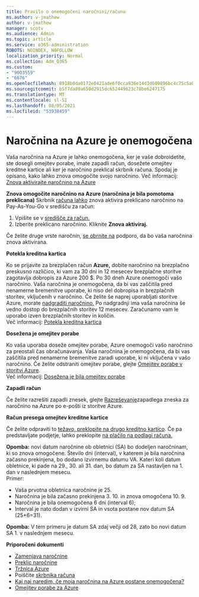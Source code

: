 ```yaml
---
title: Pravilo o onemogočeni naročnini/računu
ms.author: v-jmathew
author: v-jmathew
manager: scotv
ms.audience: Admin
ms.topic: article
ms.service: o365-administration
ROBOTS: NOINDEX, NOFOLLOW
localization_priority: Normal
ms.collection: Adm_O365
ms.custom:
- "9003559"
- "6676"
ms.openlocfilehash: 8918b0da0172e0421ade6f0cca936e14d1d609896bc4c75c5a8491c0dbe75aff
ms.sourcegitcommit: b5f7da89a650d2915dc652449623c78be6247175
ms.translationtype: MT
ms.contentlocale: sl-SI
ms.lasthandoff: 08/05/2021
ms.locfileid: "53938459"
---
```

# <a name="azure-subscription-disabled"></a>Naročnina na Azure je onemogočena

Vaša naročnina na Azure je lahko onemogočena, ker je vaše dobroidetite, ste dosegli omejitev porabe, imate zapadli račun, dosežete omejitev kreditne kartice ali ker je naročnino preklical skrbnik računa. Spodaj je opisano, kako lahko znova omogočite svojo naročnino. Več informacij: [Znova aktivirajte naročnino na Azure](https://docs.microsoft.com/azure/billing/billing-subscription-become-disable?WT.mc_id=Portal-Microsoft_Azure_Support)

**Znova omogočite naročnino na Azure (naročnina je bila pomotoma preklicana)** Skrbnik [računa lahko](https://docs.microsoft.com/azure/billing/billing-subscription-transfer?WT.mc_id=Portal-Microsoft_Azure_Support#whoisaa) znova aktivira preklicano naročnino na Pay-As-You-Go v središču za račun:

1. Vpišite se v [središče za račun.](https://account.windowsazure.com/Subscriptions)
2. Izberite preklicano naročnino. Kliknite **Znova aktiviraj.**

Če želite druge vrste naročnin, [se obrnite na](https://portal.azure.com/?#blade/Microsoft_Azure_Support/HelpAndSupportBlade) podporo, da bo vaša naročnina znova aktivirana.

**Potekla kreditna kartica**

Ko se prijavite za brezplačen račun **Azure,** dobite naročnino na brezplačno preskusno različico, ki vam za 30 dni in 12 mesecev brezplačne storitve zagotavlja dobropis za Azure 200 $. Po 30 dneh Azure onemogoči vašo naročnino. Vaša naročnina je onemogočena, da bi vas zaščitila pred nenamerne bremenitve uporabe, ki niso del dobropisa in brezplačnih storitev, vključenih v naročnino. Če želite še naprej uporabljati storitve Azure, morate [nadgraditi naročnino.](https://docs.microsoft.com/azure/billing/billing-upgrade-azure-subscription?WT.mc_id=Portal-Microsoft_Azure_Support) Po nadgradnji ima vaša naročnina še vedno dostop do brezplačnih storitev 12 mesecev. Zaračunamo vam le uporabo izven brezplačnih storitev in količin.  
Več informacij: [Potekla kreditna kartica](https://docs.microsoft.com/azure/billing/billing-subscription-become-disable?WT.mc_id=Portal-Microsoft_Azure_Support#your-credit-is-expired)

**Dosežena je omejitev porabe**

Ko vaša uporaba doseže omejitev porabe, Azure onemogoči vašo naročnino za preostali čas obračunavanja. Vaša naročnina je onemogočena, da bi vas zaščitila pred nenamerne bremenitve zaradi uporabe, ki ni vključena v vašo naročnino. Če želite odstraniti omejitev porabe, glejte [Omejitev porabe v storitvi Azure](https://docs.microsoft.com/azure/cost-management-billing/manage/spending-limit?WT.mc_id=Portal-Microsoft_Azure_Support).  
Več informacij: [Dosežena je bila omejitev porabe](https://docs.microsoft.com/azure/cost-management-billing/manage/subscription-disabled?WT.mc_id=Portal-Microsoft_Azure_Support#you-reached-your-spending-limit)

**Zapadli račun**

Če želite razrešiti zapadli znesek, glejte [Razreševanje](https://docs.microsoft.com/azure/billing/billing-azure-subscription-past-due-balance?WT.mc_id=Portal-Microsoft_Azure_Support)zapadlega zneska za naročnino na Azure po e-pošti iz storitve Azure.

**Račun presega omejitev kreditne kartice**

Če želite odpraviti to [težavo, preklopite na drugo kreditno kartico](https://docs.microsoft.com/azure/billing/billing-how-to-change-credit-card?WT.mc_id=Portal-Microsoft_Azure_Support). Če pa predstavljate podjetje, lahko preklopite [na plačilo na podlagi računa.](https://docs.microsoft.com/azure/billing/billing-how-to-pay-by-invoice?WT.mc_id=Portal-Microsoft_Azure_Support)

**Opomba:** novi datum naročnine ob obletnici (SA) bo dodeljen naročninam, ki so znova omogočene. Število dni (interval), v katerem je bila naročnina začasno prekinjena, bo dodano izvirnemu datumu VA. Kateri koli datum obletnice, ki pade na 29., 30. ali 31. dan, bo datum za SA nastavljen na 1. dan v naslednjem mesecu.  
Primer:

- Vaša prvotna obletnica naročnine je 25.
- Naročnina je bila začasno prekinjena 3. 10. in znova omogočena 10. 9.
- Naročnina je bila onemogočena 6 dni (interval 6);
- Interval je nato dodan v izvirni SA in vsota postane nov datum SA (25+6=31). 

**Opomba:** V tem primeru je datum SA zdaj večji od 28, zato bo novi datum SA 1. v naslednjem mesecu.

**Priporočeni dokumenti**

- [Zamenjava naročnine](https://docs.microsoft.com/azure/billing/billing-how-to-switch-azure-offer?WT.mc_id=Portal-Microsoft_Azure_Support)  
- [Preklic naročnine](https://docs.microsoft.com/azure/billing/billing-how-to-cancel-azure-subscription?WT.mc_id=Portal-Microsoft_Azure_Support)  
- [Tržnica Azure](https://azuremarketplace.microsoft.com/marketplace/?source=datamarket)
- Poiščite [skrbnika računa](https://docs.microsoft.com/azure/billing/billing-subscription-transfer?WT.mc_id=Portal-Microsoft_Azure_Support#whoisaa)
- [Kaj naj naredim, če moja naročnina na Azure postane onemogočena?](https://docs.microsoft.com/azure/billing/billing-subscription-become-disable/?WT.mc_id=Portal-Microsoft_Azure_Support)
- [Omejitev porabe za Azure](https://docs.microsoft.com/azure/cost-management-billing/manage/spending-limit?WT.mc_id=Portal-Microsoft_Azure_Support)

